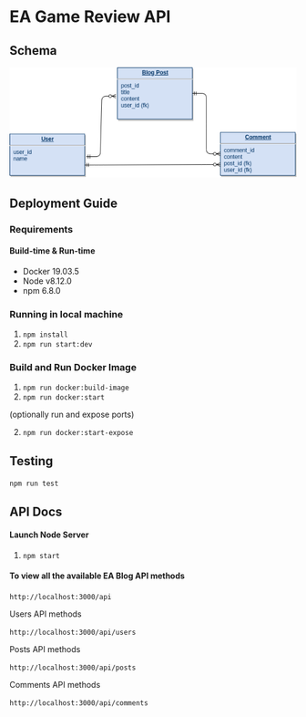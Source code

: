 # EA Game Review API

## Schema

![Alt](ea_schema.png)

## Deployment Guide

### Requirements

#### Build-time & Run-time

- Docker 19.03.5
- Node v8.12.0
- npm 6.8.0

### Running in local machine

1. `npm install`
2. `npm run start:dev`

### Build and Run Docker Image

1. `npm run docker:build-image`
2. `npm run docker:start`

(optionally run and expose ports)

2. `npm run docker:start-expose`

## Testing

`npm run test`

## API Docs

#### Launch Node Server

1. `npm start`

#### To view all the available EA Blog API methods

`http://localhost:3000/api`

Users API methods

`http://localhost:3000/api/users`

Posts API methods

`http://localhost:3000/api/posts`

Comments API methods

`http://localhost:3000/api/comments`
